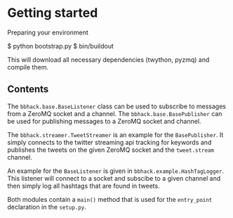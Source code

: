 Getting started
===============


Preparing your environment

$ python bootstrap.py
$ bin/buildout

This will download all necessary dependencies (twython, pyzmq) and compile
them.


Contents
--------

The `bbhack.base.BaseListener` class can be used to subscribe to messages from a
ZeroMQ socket and a channel. The `bbhack.base.BasePublisher` can be used for
publishing messages to a ZeroMQ socket and channel.

The `bbhack.streamer.TweetStreamer` is an example for the `BasePublisher`. It
simply connects to the twitter streaming api tracking for keywords and publishes
the tweets on the given ZeroMQ socket and the `tweet.stream` channel.

An example for the `BaseListener` is given in `bbhack.example.HashTagLogger`.
This listener will connect to a socket and subscibe to a given channel and then
simply log all hashtags that are found in tweets.

Both modules contain a `main()` method that is used for the `entry_point`
declaration in the `setup.py`.
